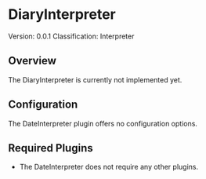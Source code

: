 # DiaryInterpreter
Version: 0.0.1
Classification: Interpreter

Overview
-----
The DiaryInterpreter is currently not implemented yet.

Configuration
-----
The DateInterpreter plugin offers no configuration options.

Required Plugins
-----
 - The DateInterpreter does not require any other plugins.